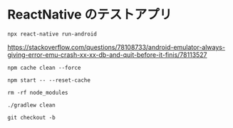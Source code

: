 # ReactNative のテストアプリ

```
npx react-native run-android
```

https://stackoverflow.com/questions/78108733/android-emulator-always-giving-error-emu-crash-xx-xx-db-and-quit-before-it-finis/78113527

```
npm cache clean --force
```

```
npm start -- --reset-cache
```

```
rm -rf node_modules
```

```
./gradlew clean
```

```
git checkout -b
```
